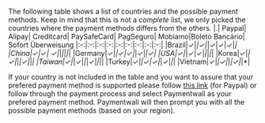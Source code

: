 The following table shows a list of countries and the possible payment methods. Keep in mind that this is not a *complete* list, we only picked the countries where the payment methods differs from the others.
|.| Paypal| Alipay| Creditcard| PaySafeCard| PagSeguro| Mobiamo|Boleto Bancário| Sofort Überweisung
|:-:|:-:|:-:|:-:|:-:|:-:|:-:|:-:|:-:|
|Brazil|✓|*|✓|*|✓|✓|✓|*|
|China|✓|✓| ✓|*|*|*|*|*|
|Germany|✓|*|✓|✓|*|✓|*|✓|
|USA|✓|*|✓|✓|*|*|*|*|
|Korea|✓|*|✓|*|*|✓|*|*|
|Taiwan|✓|*|✓|*|*|✓|*|*||
|Turkey|✓|*|✓|✓|*|✓|*|*|
|Vietnam|✓|*|✓|*|*|✓|*|*|

If your country is not included in the table and you want to assure that your prefered payment method is supported please follow [this link](https://www.paypal.com/webapps/mpp/country-worldwide) (for Paypal) or follow through the payment process and select Paymentwall as your prefered payment method. Paymentwall will then prompt you with all the possible payment methods (based on your region).